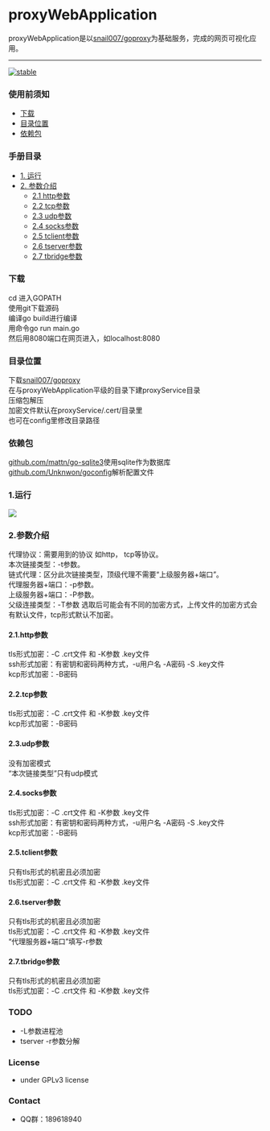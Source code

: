 # proxyWebApplication
proxyWebApplication是以[snail007/goproxy](https://github.com/snail007/goproxy/)为基础服务，完成的网页可视化应用。

---
[![stable](https://img.shields.io/badge/stable-stable-green.svg)](https://github.com/snail007/goproxy/)

### 使用前须知
 - [下载](#下载)
 - [目录位置](#目录位置)
 - [依赖包](#依赖包)
 
### 手册目录
- [1. 运行](#1运行)
- [2. 参数介绍](#2参数介绍)
     - [2.1 http参数](#21http参数)
     - [2.2 tcp参数](#22tcp参数)
     - [2.3 udp参数](#23udp参数)
     - [2.4 socks参数](#24socks参数)
     - [2.5 tclient参数](#25tclient参数)
     - [2.6 tserver参数](#26tserver参数)
     - [2.7 tbridge参数](#27tbridge参数)
 
### 下载
cd 进入GOPATH  
使用git下载源码  
编译go build进行编译  
用命令go run main.go  
然后用8080端口在网页进入，如localhost:8080  

### 目录位置
下载[snail007/goproxy](https://github.com/snail007/goproxy/releases)  
在与proxyWebApplication平级的目录下建proxyService目录  
压缩包解压  
加密文件默认在proxyService/.cert/目录里  
也可在config里修改目录路径  

### 依赖包
[github.com/mattn/go-sqlite3](https://github.com/mattn/go-sqlite3)使用sqlite作为数据库  
[github.com/Unknwon/goconfig](https://github.com/Unknwon/goconfig)解析配置文件  

### 1.运行
<img src="https://github.com/yincongcyincong/proxyWebApplication/raw/master/docs-images/preview.png?raw=true" /> 

### 2.参数介绍  
  代理协议：需要用到的协议 如http， tcp等协议。  
  本次链接类型：-t参数。  
  链式代理：区分此次链接类型，顶级代理不需要“上级服务器+端口”。  
  代理服务器+端口：-p参数。  
  上级服务器+端口：-P参数。  
  父级连接类型：-T参数 选取后可能会有不同的加密方式，上传文件的加密方式会有默认文件，tcp形式默认不加密。  
#### **2.1.http参数** 
tls形式加密：-C .crt文件 和 -K参数 .key文件  
ssh形式加密：有密钥和密码两种方式，-u用户名 -A密码 -S .key文件  
kcp形式加密：-B密码  
#### **2.2.tcp参数** 
tls形式加密：-C .crt文件 和 -K参数 .key文件  
kcp形式加密：-B密码  
#### **2.3.udp参数** 
没有加密模式  
“本次链接类型”只有udp模式  
#### **2.4.socks参数** 
tls形式加密：-C .crt文件 和 -K参数 .key文件  
ssh形式加密：有密钥和密码两种方式，-u用户名 -A密码 -S .key文件  
kcp形式加密：-B密码  
#### **2.5.tclient参数** 
只有tls形式的机密且必须加密  
tls形式加密：-C .crt文件 和 -K参数 .key文件  
#### **2.6.tserver参数** 
只有tls形式的机密且必须加密  
tls形式加密：-C .crt文件 和 -K参数 .key文件  
“代理服务器+端口”填写-r参数  
#### **2.7.tbridge参数** 
只有tls形式的机密且必须加密  
tls形式加密：-C .crt文件 和 -K参数 .key文件  
  
### TODO
- -L参数进程池  
- tserver -r参数分解  

### License
- under GPLv3 license  
### Contact
- QQ群：189618940
